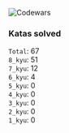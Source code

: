 ![Codewars](https://www.codewars.com/users/PheRum/badges/large)

### Katas solved

`Total`: 67 \
`8_kyu`: 51 \
`7_kyu`: 12 \
`6_kyu`: 4 \
`5_kyu`: 0 \
`4_kyu`: 0 \
`3_kyu`: 0 \
`2_kyu`: 0 \
`1_kyu`: 0
